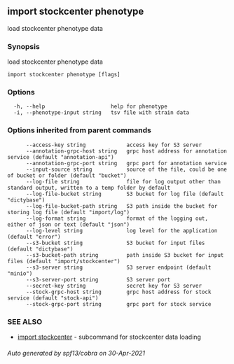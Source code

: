 ## import stockcenter phenotype

load stockcenter phenotype data

### Synopsis

load stockcenter phenotype data

```
import stockcenter phenotype [flags]
```

### Options

```
  -h, --help                     help for phenotype
  -i, --phenotype-input string   tsv file with strain data
```

### Options inherited from parent commands

```
      --access-key string             access key for S3 server
      --annotation-grpc-host string   grpc host address for annotation service (default "annotation-api")
      --annotation-grpc-port string   grpc port for annotation service
      --input-source string           source of the file, could be one of bucket or folder (default "bucket")
      --log-file string               file for log output other than standard output, written to a temp folder by default
      --log-file-bucket string        S3 bucket for log file (default "dictybase")
      --log-file-bucket-path string   S3 path inside the bucket for storing log file (default "import/log")
      --log-format string             format of the logging out, either of json or text (default "json")
      --log-level string              log level for the application (default "error")
      --s3-bucket string              S3 bucket for input files (default "dictybase")
      --s3-bucket-path string         path inside S3 bucket for input files (default "import/stockcenter")
      --s3-server string              S3 server endpoint (default "minio")
      --s3-server-port string         S3 server port
      --secret-key string             secret key for S3 server
      --stock-grpc-host string        grpc host address for stock service (default "stock-api")
      --stock-grpc-port string        grpc port for stock service
```

### SEE ALSO

* [import stockcenter](import_stockcenter.md)	 - subcommand for stockcenter data loading

###### Auto generated by spf13/cobra on 30-Apr-2021
